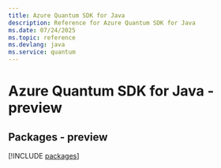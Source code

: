 ```yaml
---
title: Azure Quantum SDK for Java
description: Reference for Azure Quantum SDK for Java
ms.date: 07/24/2025
ms.topic: reference
ms.devlang: java
ms.service: quantum
---
```

# Azure Quantum SDK for Java - preview
## Packages - preview
[!INCLUDE [packages](quantum-index.md)]